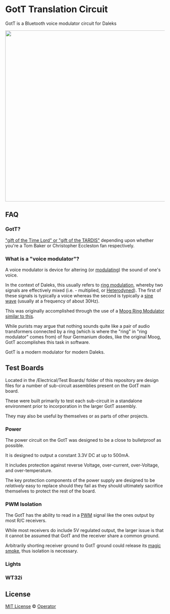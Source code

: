 # GotT Translation Circuit 

GotT is a Bluetooth voice modulator circuit for Daleks

<img src="https://s3.amazonaws.com/media.noctivore.com/rel.jpg" width="540">

## FAQ

### GotT?

["gift of the Time Lord" or "gift of the TARDIS"](http://tardis.wikia.com/wiki/Translation_circuit) depending upon whether you're a Tom Baker or Christopher Eccleston fan respectively.

### What is a "voice modulator"?

A voice modulator is device for altering (or [modulating](https://en.wikipedia.org/wiki/Modulation)) the sound of one's voice.

In the context of Daleks, this usually refers to [ring modulation](https://en.wikipedia.org/wiki/Ring_modulation), whereby two signals are effectively mixed (i.e. - multiplied, or [Heterodyned](https://en.wikipedia.org/wiki/Heterodyne)). The first of these signals is typically a voice whereas the second is typically a [sine wave](https://en.wikipedia.org/wiki/Sine_wave) (usually at a frequency of about 30Hz).

This was originally accomplished through the use of a [Moog Ring Modulator similar to this](http://www.moogmusic.com/products/moogerfoogers/mf-102-ring-modulator).

While purists may argue that nothing sounds quite like a pair of audio transformers connected by a ring (which is where the "ring" in "ring modulator" comes from) of four Germanium diodes, like the original Moog, GotT accomplishes this task in software.

GotT is a modern modulator for modern Daleks.

## Test Boards

Located in the /Electrical/Test Boards/ folder of this repository are design files for a number of sub-circuit assemblies present on the GotT main board.

These were built primarily to test each sub-circuit in a standalone environment prior to incorporation in the larger GotT assembly.

They may also be useful by themselves or as parts of other projects.

### Power

The power circuit on the GotT was designed to be a close to bulletproof as possible.

It is designed to output a constant 3.3V DC at up to 500mA.

It includes protection against reverse Voltage, over-current, over-Voltage, and over-temperature.

The key protection components of the power supply are designed to be *relatively* easy to replace should they fail as they should ultimately sacrifice themselves to protect the rest of the board.

### PWM Isolation

The GotT has the ability to read in a [PWM](https://en.wikipedia.org/wiki/Pulse-width_modulation) signal like the ones output by most R/C receivers.

While most receivers do include 5V regulated output, the larger issue is that it cannot be assumed that GotT and the receiver share a common ground.

Arbitrarily shorting receiver ground to GotT ground could release its [magic smoke](https://en.wikipedia.org/wiki/Magic_smoke), thus isolation is necessary.

### Lights

### WT32i

## License

[MIT License](LICENSE) © [Operator](https://github.com/EmbeddedDesign)